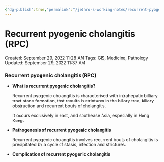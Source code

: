 ```yaml
---
{"dg-publish":true,"permalink":"/jethro-s-working-notes/recurrent-pyogenic-cholangitis-rpc/","dgPassFrontmatter":true}
---
```



# Recurrent pyogenic cholangitis (RPC)

Created: September 29, 2022 11:28 AM
Tags: GIS, Medicine, Pathology
Updated: September 29, 2022 11:37 AM

### Recurrent pyogenic cholangitis (RPC)

- **What is recurrent pyogenic cholangitis?**
    
    Recurrent pyogenic cholangitis is characterised with intrahepatic billiary tract stone formation, that results in strictures in the biliary tree, biliary obstruction and recurrent bouts of cholangitis.
    
    It occurs exclusively in east, and southease Asia, especially in Hong Kong.
    
- **Pathogenesis of recurrent pyogenic cholangitis**
    
    Recurrent pyogenic cholangitis involves recurrent bouts of cholangitis is precipitated by a cycle of stasis, infection and strictures.
    
- **Complication of recurrent pyogenic cholangitis**